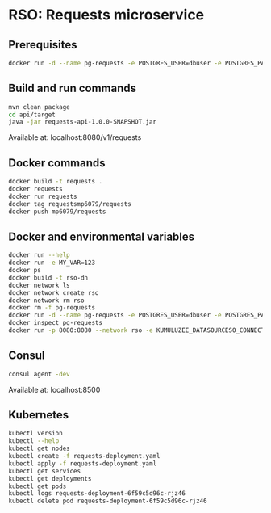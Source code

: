 # RSO: Requests microservice

## Prerequisites

```bash
docker run -d --name pg-requests -e POSTGRES_USER=dbuser -e POSTGRES_PASSWORD=postgres -e POSTGRES_DB=requests -p 5432:5432 postgres:13
```

## Build and run commands
```bash
mvn clean package
cd api/target
java -jar requests-api-1.0.0-SNAPSHOT.jar
```
Available at: localhost:8080/v1/requests

## Docker commands
```bash
docker build -t requests .   
docker requests
docker run requests  
docker tag requestsmp6079/requests   
docker push mp6079/requests
```

## Docker and environmental variables 
```bash
docker run --help
docker run -e MY_VAR=123
docker ps
docker build -t rso-dn
docker network ls
docker network create rso
docker network rm rso
docker rm -f pg-requests
docker run -d --name pg-requests -e POSTGRES_USER=dbuser -e POSTGRES_PASSWORD=postgres -e POSTGRES_DB=image-metadata -p 5432:5432 --network rso postgres:13
docker inspect pg-requests
docker run -p 8080:8080 --network rso -e KUMULUZEE_DATASOURCES0_CONNECTIONURL=jdbc:postgresql://pg-requests:5432/requests rso-dn
```

## Consul
```bash
consul agent -dev
```
Available at: localhost:8500


## Kubernetes
```bash
kubectl version
kubectl --help
kubectl get nodes
kubectl create -f requests-deployment.yaml 
kubectl apply -f requests-deployment.yaml 
kubectl get services 
kubectl get deployments
kubectl get pods
kubectl logs requests-deployment-6f59c5d96c-rjz46
kubectl delete pod requests-deployment-6f59c5d96c-rjz46
```
